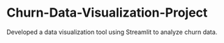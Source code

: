 # Churn-Data-Visualization-Project
Developed a data visualization tool using Streamlit to analyze churn data.
